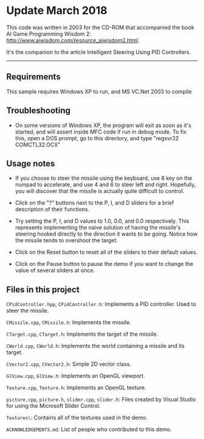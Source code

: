 # Update March 2018

This code was written in 2003 for the CD-ROM that accompanied the book AI Game Programming Wisdom 2: http://www.aiwisdom.com/resource_aiwisdom2.html. 

It's the companion to the article Intelligent Steering Using PID Controllers. 

---

## Requirements

This sample requires Windows XP to run, and MS VC.Net 2003 to compile

## Troubleshooting

- On some versions of Windows XP, the program will exit as soon as it's started, and will assert inside MFC code if run in debug mode. To fix this, open a DOS prompt, go to this directory, and type "regsvr32 COMCTL32.OCX" 

## Usage notes

- If you choose to steer the missile using the keyboard, use 8 key on the numpad to accelerate, and use 4 and 6 to steer left and right. Hopefully, you will discover that the missile is actually quite difficult to control.

- Click on the "?" buttons next to the P, I, and D sliders for a brief description of their functions.

- Try setting the P, I, and D values to 1.0, 0.0, and 0.0 respectively. This represents implementing the naive solution of having the missile's steering hooked directly to the direction it wants to be going. Notice how the missile tends to overshoot the target.

- Click on the Reset button to reset all of the sliders to their default values.

- Click on the Pause button to pause the demo if you want to change the value of several sliders at once.

## Files in this project

`CPidController.hpp`, `CPidController.h`: Implements a PID controller. Used to steer the missile.

`CMissile.cpp`, `CMissile.h`: Implements the missile.

`CTarget.cpp`, `CTarget.h`: Implements the target of the missile.

`CWorld.cpp`, `CWorld.h`: Implements the world containing a missile and its target.

`CVector2.cpp`, `CVector2.h`: Simple 2D vector class.

`GlView.cpp`, `GlView.h`: Implements an OpenGL viewport.

`Texture.cpp`, `Texture.h`: Implements an OpenGL texture.   

`picture.cpp`, `picture.h`, `slider.cpp`, `slider.h`: Files created by Visual Studio for using the Microsoft Slider Control.

`Textures\`: Contains all of the textures used in the demo.

`ACKNOWLEDGEMENTS.md`: List of people who contributed to this demo.
